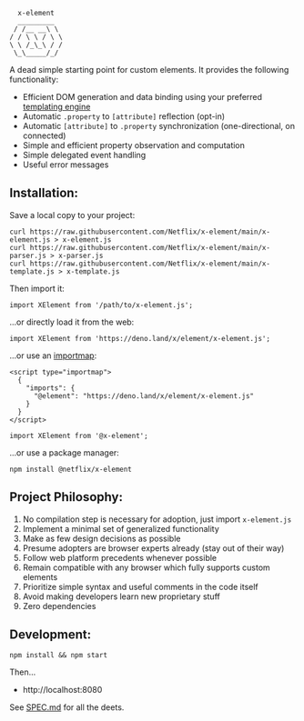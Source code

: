 ```
  x-element
  _________
 / /__ __\ \
/ / \ \ / \ \
\ \ /_\_\ / /
 \_\_____/_/

```

A dead simple starting point for custom elements. It provides the following functionality:

- Efficient DOM generation and data binding using your preferred [templating engine](./doc/TEMPLATES.md)
- Automatic `.property` to `[attribute]` reflection (opt-in)
- Automatic `[attribute]` to `.property` synchronization (one-directional, on connected)
- Simple and efficient property observation and computation
- Simple delegated event handling
- Useful error messages

## Installation:

Save a local copy to your project:
```
curl https://raw.githubusercontent.com/Netflix/x-element/main/x-element.js > x-element.js
curl https://raw.githubusercontent.com/Netflix/x-element/main/x-parser.js > x-parser.js
curl https://raw.githubusercontent.com/Netflix/x-element/main/x-template.js > x-template.js
```

Then import it:
```
import XElement from '/path/to/x-element.js';
```

...or directly load it from the web:
```
import XElement from 'https://deno.land/x/element/x-element.js';
```

...or use an [importmap](https://developer.mozilla.org/en-US/docs/Web/HTML/Element/script/type/importmap):
```
<script type="importmap">
  {
    "imports": {
      "@element": "https://deno.land/x/element/x-element.js"
    }
  }
</script>

import XElement from '@x-element';
```

...or use a package manager:
```
npm install @netflix/x-element
```

## Project Philosophy:

1. No compilation step is necessary for adoption, just import `x-element.js`
2. Implement a minimal set of generalized functionality
3. Make as few design decisions as possible
4. Presume adopters are browser experts already (stay out of their way)
5. Follow web platform precedents whenever possible
6. Remain compatible with any browser which fully supports custom elements
7. Prioritize simple syntax and useful comments in the code itself
8. Avoid making developers learn new proprietary stuff
9. Zero dependencies

## Development:

```
npm install && npm start
```

Then...
* http://localhost:8080

See [SPEC.md](./doc/SPEC.md) for all the deets.

